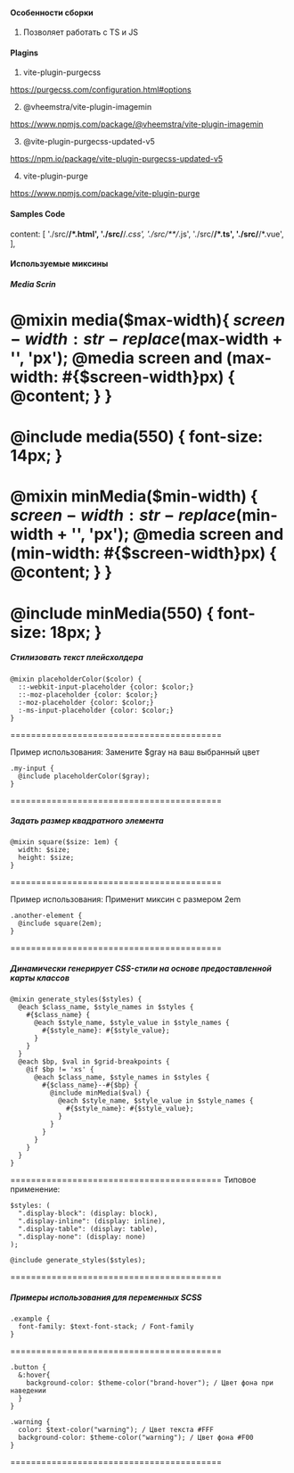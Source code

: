 #### Особенности сборки

1. Позволяет работать с TS и JS

#### Plagins

1. vite-plugin-purgecss

https://purgecss.com/configuration.html#options

2. @vheemstra/vite-plugin-imagemin

https://www.npmjs.com/package/@vheemstra/vite-plugin-imagemin

3. @vite-plugin-purgecss-updated-v5

https://npm.io/package/vite-plugin-purgecss-updated-v5

4. vite-plugin-purge

https://www.npmjs.com/package/vite-plugin-purge

#### Samples Code

content: [
'./src/**/*.html',
'./src/**/*.css',
'./src/**/*.js',
'./src/**/*.ts',
'./src/**/*.vue',
],

#### Используемые миксины

##### Media Scrin

@mixin media($max-width){
  $screen-width: str-replace($max-width + '', 'px');
@media screen and (max-width: #{$screen-width}px) {
@content;
}
}
========================================
@include media(550) {
font-size: 14px;
}
========================================

@mixin minMedia($min-width) {
  $screen-width: str-replace($min-width + '', 'px');
@media screen and (min-width: #{$screen-width}px) {
@content;
}
}
========================================
@include minMedia(550) {
font-size: 18px;
}
========================================

##### Cтилизовать текст плейсхолдера

```
@mixin placeholderColor($color) {
  ::-webkit-input-placeholder {color: $color;}
  ::-moz-placeholder {color: $color;}
  :-moz-placeholder {color: $color;}
  :-ms-input-placeholder {color: $color;}
}
```

=========================================

Пример использования: Замените $gray на ваш выбранный цвет

```
.my-input {
  @include placeholderColor($gray);
}
```

=========================================

##### Задать размер квадратного элемента

```
@mixin square($size: 1em) {
  width: $size;
  height: $size;
}
```

=========================================

Пример использования: Применит миксин с размером 2em

```
.another-element {
  @include square(2em);
}
```

=========================================

##### Динамически генерирует CSS-стили на основе предоставленной карты классов

```
@mixin generate_styles($styles) {
  @each $class_name, $style_names in $styles {
    #{$class_name} {
      @each $style_name, $style_value in $style_names {
        #{$style_name}: #{$style_value};
      }
    }
  }
  @each $bp, $val in $grid-breakpoints {
    @if $bp != 'xs' {
      @each $class_name, $style_names in $styles {
        #{$class_name}--#{$bp} {
          @include minMedia($val) {
            @each $style_name, $style_value in $style_names {
              #{$style_name}: #{$style_value};
            }
          }
        }
      }
    }
  }
}
```

=========================================
Типовое применение:

```
$styles: (
  ".display-block": (display: block),
  ".display-inline": (display: inline),
  ".display-table": (display: table),
  ".display-none": (display: none)
);

@include generate_styles($styles);
```

=========================================

##### Примеры использования для переменных SCSS

```
.example {
  font-family: $text-font-stack; / Font-family
}
```

=========================================

```
.button {
  &:hover{
    background-color: $theme-color("brand-hover"); / Цвет фона при наведении
  }
}

.warning {
  color: $text-color("warning"); / Цвет текста #FFF
  background-color: $theme-color("warning"); / Цвет фона #F00
}

```

=========================================
